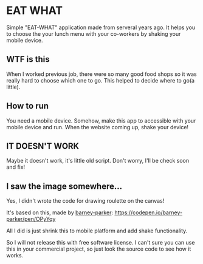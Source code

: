 # EAT WHAT
Simple "EAT-WHAT" application made from serveral years ago. It helps you to choose the your lunch menu with your co-workers by shaking your mobile device.

## WTF is this
When I worked previous job, there were so many good food shops so it was really hard to choose which one to go.
This helped to decide where to go(a little).

## How to run
You need a mobile device. Somehow, make this app to accessible with your mobile device and run.
When the website coming up, shake your device!

## IT DOESN'T WORK
Maybe it doesn't work, it's little old script. Don't worry, I'll be check soon and fix!

## I saw the image somewhere...
Yes, I didn't wrote the code for drawing roulette on the canvas!

It's based on this, made by [barney-parker](https://codepen.io/barney-parker/): https://codepen.io/barney-parker/pen/OPyYqy

All I did is just shrink this to mobile platform and add shake functionality.

So I will not release this with free software license. I can't sure you can use this in your commercial project, so just look the source code to see how it works.